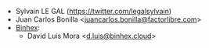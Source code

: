 - Sylvain LE GAL (<https://twitter.com/legalsylvain>)
- Juan Carlos Bonilla \<<juancarlos.bonilla@factorlibre.com>\>
- [Binhex](https://binhex.cloud//com):
  - David Luis Mora \<<d.luis@binhex.cloud>\>

